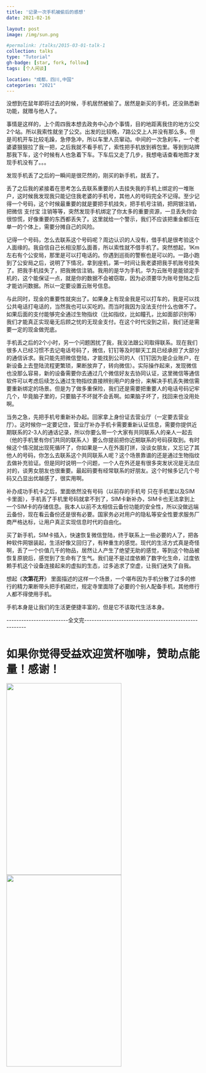 ```yaml
---
title: '记录一次手机被偷后的感想'
date: 2021-02-16

layout: post
image: /img/sun.png

#permalink: /talks/2015-03-01-talk-1
collection: talks
type: "Tutorial"
gh-badge: [star, fork, follow]
tags: [个人闲谈]

location: "成都，四川,中国"
categories: "2021"
---
```


没想到在鼠年即将过去的时候，手机居然被偷了。居然是新买的手机，还没熟悉新功能，就赠与他人了。

事情是这样的，上个周四我本想去政务中心办个事情，目的地距离我住的地方公交2个站。所以我索性就坐了公交。出发的比较晚，7路公交上人并没有那么多。但是司机开车比较毛躁，急停急冲，所以车里人员窜动。中间的一次急刹车，一个老婆婆狠狠拉了我一把，之后我就不看手机了，索性把手机放到裤包里。等到到站牌那我下车，这个时候有人也急着下车。下车后又走了几步，我想电话查看地图才发现手机没有了。。。

发现手机丢了之后的一瞬间是很茫然的，刚买的新手机，就丢了。

丢了之后我的紧接着在思考怎么去联系重要的人去挂失我的手机上绑定的一堆账户，这时候我发现我只能记住我老婆的手机号，其他人的号码完全不记得。至少记得一个号码，这个时候最重要的就是要把手机挂失，把手机号注销，把网银注销，把微信   支付宝 注销等等，突然发现手机绑定了你太多的重要资源，一旦丢失你会很惊慌，好像重要的东西都丢失了。这里就给一个警示，我们不应该把重金都压在单一的个体上，需要分摊自己的风险。

记得一个号码，怎么去联系这个号码呢？周边认识的人没有，借手机是很考验这个人面缘的。我自信自己长相没那么面善，所以索性就不借手机了。突然想起，1Km左右有个公安局，那里是可以打电话的。你遇到巡街的警察也是可以的。一路小跑到了公安局之后，说明了下情况，拿到座机，第一时间让我老婆把我手机账号挂失了。把我手机挂失了，把我微信注销。我用的是华为手机，华为云账号是能锁定手机的，这个能保证一点，就是你的数据不会被窃取，因为必须要华为账号登陆之后才能访问数据。所以一定要设置云账号信息。

与此同时，现金的重要性就突出了。如果身上有现金我是可以打车的，我是可以找公共电话打电话的，当然我也可以买吃的。而当时我因为没法支付什么也做不了。如果后面的支付能够完全通过生物指纹（比如指纹，比如瞳孔，比如面部识别等）我们才能真正实现毫无后顾之忧的无现金支付。在这个时代没到之前，我们还是需要一定的现金做兜底。

手机丢之后的2个小时，另一个问题困扰了我，我没法跟公司取得联系。现在我们很多人已经习惯不去记电话号码了，微信，钉钉等及时聊天工具已经承担了大部分的通信诉求。我只能先把微信登陆，才能找到公司的人（钉钉因为是企业账户，在新设备上去登陆流程更繁琐，果断放弃了，转向微信）。实际操作起来，发现微信也没那么容易，新的设备需要你去通过几个微信好友去协同认证，这里微信等通信软件可以考虑后续怎么通过生物指纹直接辨别用户的身份，来解决手机丢失微信需要重新绑定的场景。但是为了做多重保险，我们还是需要把重要人的电话号码记牢几个，毕竟脑子里的，只要脑子不坏就不会丢啊。如果脑子坏了，找回来也没用处啊。

当务之急，先把手机号重新补办起。回家拿上身份证去营业厅（一定要去营业厅）。这时候你一定要记住，营业厅补办手机卡需要重新认证信息，需要你提供近期联系的2-3人的通话记录，所以你要么带一个大家有共同联系人的亲人一起去（他的手机里有你们共同的联系人）要么你提前把你近期联系的号码获取到。有时候这个情况就出现死循环了，你如果是一人在外面打拼，没谈女朋友，又忘记了其他人的号码，你怎么去联系这个共同联系人呢？这个场景靠谱的还是通过生物指纹去做补充验证。但是同时说明一个问题，一个人在外还是有很多突发状况是无法应对的，谈男女朋友也很重要。最起码要有经常联系的好朋友。这个时候多记几个号码又凸显出优越感了，很实用啊。

补办成功手机卡之后，里面依然没有号码（以前存的手机号 只在手机里以及SIM卡里面），手机丢了手机里号码就拿不到了，SIM卡新补办，SIM卡也无法拿到上一个SIM卡的存储信息。我本人以前不太相信云备份功能的安全性，所以没做远端云备份，现在看云备份还是很有必要。国家务必对用户的隐私等安全性要求服务厂商严格达标，让用户真正实现信息时代的自由化。

买了新手机，SIM卡插入，快速恢复微信登陆，终于联系上一些必要的人了，把各种软件网银装起，生活好像又回归了，有种重生的感觉。现代的生活方式真是奇怪啊，丢了一个价值几千的物品，居然让人产生了绝望无助的感觉，等到这个物品被恢复原貌后，感觉到了生命有了生气。我们是不是过度依赖了数字化生命，过度依赖手机这个设备连接起来的虚拟的生态，过多追求了空虚，让我们迷失了自我。

想起《**次第花开**》 里面描述的这样一个场景，一个堪布因为手机分散了过多的修行的精力果断带头把手机砸烂，规定寺里面除了必要的个别人配备手机，其他修行人都不得使用手机。

手机本身是让我们的生活更便捷丰富的，但是它不该取代生活本身。

-------------------------全文完------------------------------------------------------
# 如果你觉得受益欢迎赏杯咖啡，赞助点能量！感谢！

<img src="https://chaoxiyan1225.github.io/img/weixⅰn.png" align="center" height="500" width="300">

<img src="https://chaoxiyan1225.github.io/img/zhifubαo.jpg" align="center" height="500" width="300">
